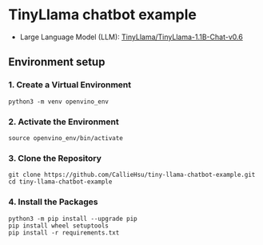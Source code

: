 # TinyLlama chatbot example
- Large Language Model (LLM): [TinyLlama/TinyLlama-1.1B-Chat-v0.6](https://huggingface.co/TinyLlama/TinyLlama-1.1B-Chat-v0.6)

## Environment setup
### 1. Create a Virtual Environment
```
python3 -m venv openvino_env
```
### 2. Activate the Environment
```
source openvino_env/bin/activate
```
### 3. Clone the Repository
```
git clone https://github.com/CallieHsu/tiny-llama-chatbot-example.git
cd tiny-llama-chatbot-example
```
### 4. Install the Packages
```
python3 -m pip install --upgrade pip
pip install wheel setuptools
pip install -r requirements.txt
```

